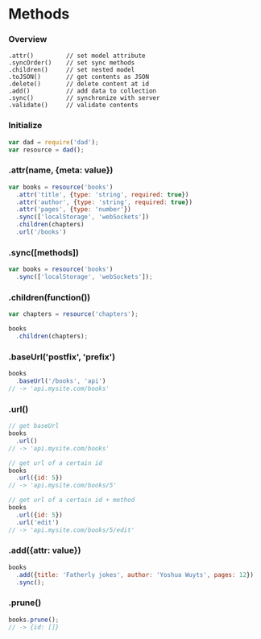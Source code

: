 # Methods

### Overview
````
.attr()         // set model attribute
.syncOrder()    // set sync methods
.children()     // set nested model
.toJSON()       // get contents as JSON
.delete()       // delete content at id
.add()          // add data to collection
.sync()         // synchronize with server
.validate()     // validate contents
````

### Initialize
````js
var dad = require('dad');
var resource = dad();
````

### .attr(name, {meta: value})
````js
var books = resource('books')
  .attr('title', {type: 'string', required: true})
  .attr('author', {type: 'string', required: true})
  .attr('pages', {type: 'number'})
  .sync(['localStorage', 'webSockets'])
  .children(chapters)
  .url('/books')
````

### .sync([methods])
````js
var books = resource('books')
  .sync(['localStorage', 'webSockets']);
````

### .children(function())
````js
var chapters = resource('chapters');

books
  .children(chapters);
````

### .baseUrl('postfix', 'prefix')
````js
books
  .baseUrl('/books', 'api')
// -> 'api.mysite.com/books'
````

### .url()
````js
// get baseUrl
books
  .url()
// -> 'api.mysite.com/books'

// get url of a certain id
books
  .url({id: 5})
// -> 'api.mysite.com/books/5'

// get url of a certain id + method
books
  .url({id: 5})
  .url('edit')
// -> 'api.mysite.com/books/5/edit'
````

### .add({attr: value})
````js
books
  .add({title: 'Fatherly jokes', author: 'Yoshua Wuyts', pages: 12})
  .sync();
````

### .prune()
````js
books.prune();
// -> {id: []}
````